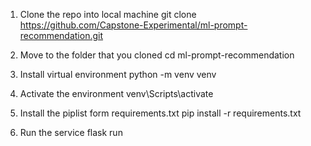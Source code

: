 1. Clone the repo into local machine
git clone https://github.com/Capstone-Experimental/ml-prompt-recommendation.git

2. Move to the folder that you cloned
cd ml-prompt-recommendation

3. Install virtual environment
python -m venv venv

4. Activate the environment
venv\Scripts\activate

5. Install the piplist form requirements.txt
pip install -r requirements.txt

6. Run the service
flask run
